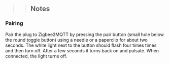 <!-- Notes BEGIN -->
>> ## Notes

### Pairing
Pair the plug to Zigbee2MQTT by pressing the pair button (small hole below the round toggle button) using a needle or a paperclip for about two seconds.
The white light next to the button should flash four times times and then turn off.
After a few seconds it turns back on and pulsate.
When connected, the light turns off.
>> <!-- Notes END -->
